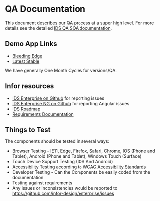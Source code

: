 # QA Documentation

This document describes our QA process at a super high level. For more details see the detailed [IDS QA SQA documentation](https://paper.dropbox.com/doc/IDS-SQA-PROCEDURE-DOCUMENT--AaLUHnVMAshcGNKYGkh_bFtZAQ-TQXxoWEXe8y8wENtbKMgB).

## Demo App Links

- [Bleeding Edge](http://main-enterprise.demo.design.infor.com/components)
- [Latest Stable](http://latest-enterprise.demo.design.infor.com/components)

We have generally One Month Cycles for versions/QA.

## Infor resources

- [IDS Enterprise on Github](https://github.com/infor-design/enterprise/issues) for reporting issues
- [IDS Enterprise NG on Github](https://github.com/infor-design/enterprise-ng/issues) for reporting Angular issues
- [IDS Roadmap](https://docs.google.com/spreadsheets/d/1nxSEfNoKtQ9i3R7hgokj8VTdAJ95J8SXfhJ7IrtrOf0/edit?pli=1#gid=345637423)
- [Requirements Documentation](https://docs.google.com/spreadsheets/d/1Z9mmUZJlAqkCLy8vyie3AjRKUR4SVKuHGyFiQiGm98A/edit?pli=1#gid=989468169)

## Things to Test

The components should be tested in several ways:

- Browser Testing - IE11, Edge, Firefox, Safari, Chrome, IOS  (Phone and Tablet), Android (Phone and Tablet), Windows Touch (Surface)
- Touch Device Support Testing (IOS And Android)
- Accessibility Testing according to [WCAG Accessibility Standards](https://www.w3.org/TR/WCAG21/)
- Developer Testing - Can the Components be easily coded from the documentation
- Testing against requirements
- Any issues or inconsistencies would be reported to <https://github.com/infor-design/enterprise/issues>
